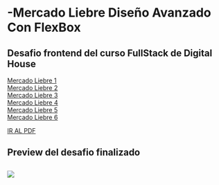 # -Mercado Liebre Diseño Avanzado Con FlexBox

## Desafio frontend del curso FullStack de Digital House

<a href="https://github.com/XmauricioX/MERCADO_LIEBRE_1">Mercado Liebre 1</a> <br>
<a href="https://github.com/XmauricioX/MERCADO_LIEBRE_2">Mercado Liebre 2</a> <br>
<a href="https://github.com/XmauricioX/MERCADO_LIEBRE_3">Mercado Liebre 3</a> <br>
<a href="https://github.com/XmauricioX/MERCADO_LIEBRE_4">Mercado Liebre 4</a> <br>
<a href="https://github.com/XmauricioX/MERCADO_LIEBRE_5">Mercado Liebre 5</a> <br>
<a href="https://github.com/XmauricioX/MERCADO_LIEBRE_6">Mercado Liebre 6</a> <br>

<a href="https://github.com/XmauricioX/MERCADO_LIEBRE_4_FlexBox/blob/main/M04C05%20-%20Ejercitaci%C3%B3n%20Posicionamiento%20Avanzado%20Flexbox.pdf">IR AL PDF</a>

<h2>Preview del desafio finalizado<h2>

<img src="https://github.com/XmauricioX/MERCADO_LIEBRE_4_FlexBox/blob/main/public/images/preview.PNG">
